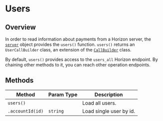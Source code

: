 # Users

## Overview

In order to read information about payments from a Horizon server, the [`server`](./server.md) object provides the `users()` function. 
`users()` returns an `UserCallBuilder` class, an extension of the [`CallBuilder`](./call_builder.md) class.

By default, `users()` provides access to the `users_all` Horizon endpoint.  By chaining other methods to it, you can reach other operation endpoints.

## Methods

| Method           | Param Type | Description             |
| ---------------- | ---------- | ----------------------- |
| `users()`        |            | Load all users.         |
| `.accountId(id)` | `string`   | Load single user by id. |
